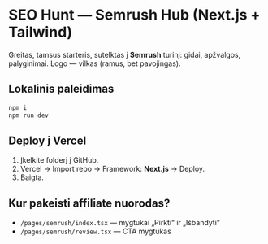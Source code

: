 # SEO Hunt — Semrush Hub (Next.js + Tailwind)

Greitas, tamsus starteris, sutelktas į **Semrush** turinį: gidai, apžvalgos, palyginimai.
Logo — vilkas (ramus, bet pavojingas).

## Lokalinis paleidimas
```bash
npm i
npm run dev
```

## Deploy į Vercel
1. Įkelkite folderį į GitHub.
2. Vercel → Import repo → Framework: **Next.js** → Deploy.
3. Baigta.

## Kur pakeisti affiliate nuorodas?
- `/pages/semrush/index.tsx` — mygtukai „Pirkti“ ir „Išbandyti“
- `/pages/semrush/review.tsx` — CTA mygtukas
